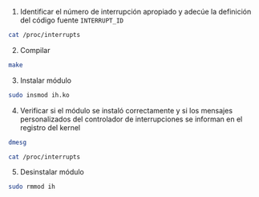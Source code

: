 1. Identificar el número de interrupción apropiado y adecúe la definición del código fuente `INTERRUPT_ID`

```bash
cat /proc/interrupts
```

2. Compilar

```bash
make
```

3. Instalar módulo

```bash
sudo insmod ih.ko
```

4. Verificar si el módulo se instaló correctamente y si los mensajes personalizados del controlador de interrupciones se informan en el registro del kernel

```bash
dmesg
```

```bash
cat /proc/interrupts
```

5. Desinstalar módulo

```bash
sudo rmmod ih
```